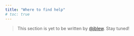 ```yaml
---
title: "Where to find help"
# toc: true
---
```


> This section is yet to be written  by [@jblew](https://steemit.com/@jblew). Stay tuned!

